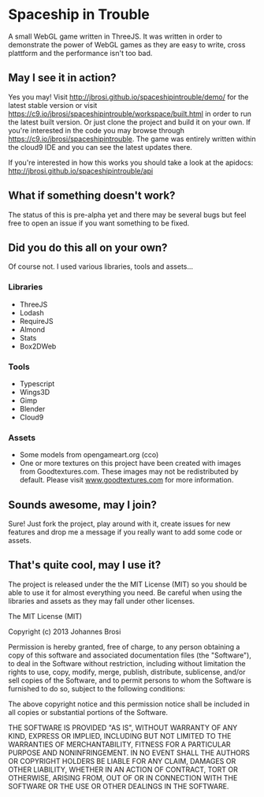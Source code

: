 # Spaceship in Trouble

A small WebGL game written in ThreeJS. It was written in order to demonstrate
the power of WebGL games as they are easy to write, cross plattform and the
performance isn't too bad.

## May I see it in action?

Yes you may! Visit http://jbrosi.github.io/spaceshipintrouble/demo/ for the latest
stable version or visit https://c9.io/jbrosi/spaceshipintrouble/workspace/built.html in order to
run the latest built version. Or just clone the project and build it on your own. If you're interested 
in the code you may browse through https://c9.io/jbrosi/spaceshipintrouble. The game was entirely written
within the cloud9 IDE and you can see the latest updates there.

If you're interested in how this works you should take a look at the apidocs: http://jbrosi.github.io/spaceshipintrouble/api

## What if something doesn't work?

The status of this is pre-alpha yet and there may be several bugs but feel free
to open an issue if you want something to be fixed.

## Did you do this all on your own?

Of course not. I used various libraries, tools and assets...

### Libraries

- ThreeJS
- Lodash
- RequireJS
- Almond
- Stats
- Box2DWeb


### Tools

- Typescript
- Wings3D
- Gimp
- Blender
- Cloud9

### Assets

- Some models from opengameart.org (cco)
- One or more textures on this project have been created with images from Goodtextures.com. These images may not be redistributed by default. Please visit www.goodtextures.com for more information.


## Sounds awesome, may I join?

Sure! Just fork the project, play around with it, create issues for new features and drop me a message if you really
want to add some code or assets.


## That's quite cool, may I use it?

The project is released under the the MIT License (MIT) so you should be able
to use it for almost everything you need. Be careful when using the libraries and
assets as they may fall under other licenses.


The MIT License (MIT)

Copyright (c) 2013 Johannes Brosi

Permission is hereby granted, free of charge, to any person obtaining a copy
of this software and associated documentation files (the "Software"), to deal
in the Software without restriction, including without limitation the rights
to use, copy, modify, merge, publish, distribute, sublicense, and/or sell
copies of the Software, and to permit persons to whom the Software is
furnished to do so, subject to the following conditions:

The above copyright notice and this permission notice shall be included in
all copies or substantial portions of the Software.

THE SOFTWARE IS PROVIDED "AS IS", WITHOUT WARRANTY OF ANY KIND, EXPRESS OR
IMPLIED, INCLUDING BUT NOT LIMITED TO THE WARRANTIES OF MERCHANTABILITY,
FITNESS FOR A PARTICULAR PURPOSE AND NONINFRINGEMENT. IN NO EVENT SHALL THE
AUTHORS OR COPYRIGHT HOLDERS BE LIABLE FOR ANY CLAIM, DAMAGES OR OTHER
LIABILITY, WHETHER IN AN ACTION OF CONTRACT, TORT OR OTHERWISE, ARISING FROM,
OUT OF OR IN CONNECTION WITH THE SOFTWARE OR THE USE OR OTHER DEALINGS IN
THE SOFTWARE.
